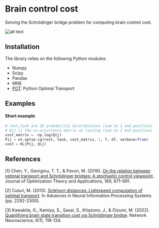 # Brain control cost

Solving the Schr&ouml;dinger bridge problem for computing brain control cost.

![alt text](/../master/images/figure1.png?raw=true)

## Installation

The library relies on the following Python modules:
- Numpy
- Scipy
- Pandas
- MNE
- [POT](https://github.com/PythonOT/POT): Python Optimal Transport

## Examples

#### Short example

```python
# rest,task are 1D probability distributions (sum to 1 and positive)
# Qij is the co-occurrence matrix at resting (sum to 1 and positive)
cost_matrix = -np.log(Qij)
Pij = ot.optim.cg(rest, task, cost_matrix, 1, f, df, verbose=True)
cost = KL(Pij, Qij)
```

## References

[1] Chen, Y., Georgiou, T. T., & Pavon, M. (2016). [On the relation between optimal transport and Schrödinger bridges: A stochastic control viewpoint](https://link.springer.com/article/10.1007/s10957-015-0803-z). Journal of Optimization Theory and Applications, 169, 671-691.

[2] Cuturi, M. (2013). [Sinkhorn distances: Lightspeed computation of optimal transport](https://arxiv.org/pdf/1306.0895.pdf). In Advances in Neural Information Processing Systems (pp. 2292-2300).

[3] Kawakita, G., Kamiya, S., Sasai, S., Kitazono, J., & Oizumi, M. (2022). [Quantifying brain state transition cost via Schrödinger bridge](https://direct.mit.edu/netn/article/6/1/118/107814/Quantifying-brain-state-transition-cost-via). Network Neuroscience, 6(1), 118-134.
